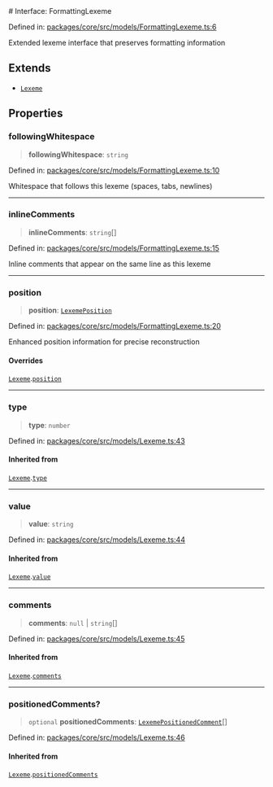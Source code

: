 <div v-pre>
# Interface: FormattingLexeme

Defined in: [packages/core/src/models/FormattingLexeme.ts:6](https://github.com/mk3008/rawsql-ts/blob/3b53f17d700cf976ce5c49b674a04b41eeb14c40/packages/core/src/models/FormattingLexeme.ts#L6)

Extended lexeme interface that preserves formatting information

## Extends

- [`Lexeme`](Lexeme.md)

## Properties

### followingWhitespace

> **followingWhitespace**: `string`

Defined in: [packages/core/src/models/FormattingLexeme.ts:10](https://github.com/mk3008/rawsql-ts/blob/3b53f17d700cf976ce5c49b674a04b41eeb14c40/packages/core/src/models/FormattingLexeme.ts#L10)

Whitespace that follows this lexeme (spaces, tabs, newlines)

***

### inlineComments

> **inlineComments**: `string`[]

Defined in: [packages/core/src/models/FormattingLexeme.ts:15](https://github.com/mk3008/rawsql-ts/blob/3b53f17d700cf976ce5c49b674a04b41eeb14c40/packages/core/src/models/FormattingLexeme.ts#L15)

Inline comments that appear on the same line as this lexeme

***

### position

> **position**: [`LexemePosition`](LexemePosition.md)

Defined in: [packages/core/src/models/FormattingLexeme.ts:20](https://github.com/mk3008/rawsql-ts/blob/3b53f17d700cf976ce5c49b674a04b41eeb14c40/packages/core/src/models/FormattingLexeme.ts#L20)

Enhanced position information for precise reconstruction

#### Overrides

[`Lexeme`](Lexeme.md).[`position`](Lexeme.md#position)

***

### type

> **type**: `number`

Defined in: [packages/core/src/models/Lexeme.ts:43](https://github.com/mk3008/rawsql-ts/blob/3b53f17d700cf976ce5c49b674a04b41eeb14c40/packages/core/src/models/Lexeme.ts#L43)

#### Inherited from

[`Lexeme`](Lexeme.md).[`type`](Lexeme.md#type)

***

### value

> **value**: `string`

Defined in: [packages/core/src/models/Lexeme.ts:44](https://github.com/mk3008/rawsql-ts/blob/3b53f17d700cf976ce5c49b674a04b41eeb14c40/packages/core/src/models/Lexeme.ts#L44)

#### Inherited from

[`Lexeme`](Lexeme.md).[`value`](Lexeme.md#value)

***

### comments

> **comments**: `null` \| `string`[]

Defined in: [packages/core/src/models/Lexeme.ts:45](https://github.com/mk3008/rawsql-ts/blob/3b53f17d700cf976ce5c49b674a04b41eeb14c40/packages/core/src/models/Lexeme.ts#L45)

#### Inherited from

[`Lexeme`](Lexeme.md).[`comments`](Lexeme.md#comments)

***

### positionedComments?

> `optional` **positionedComments**: [`LexemePositionedComment`](LexemePositionedComment.md)[]

Defined in: [packages/core/src/models/Lexeme.ts:46](https://github.com/mk3008/rawsql-ts/blob/3b53f17d700cf976ce5c49b674a04b41eeb14c40/packages/core/src/models/Lexeme.ts#L46)

#### Inherited from

[`Lexeme`](Lexeme.md).[`positionedComments`](Lexeme.md#positionedcomments)
</div>

